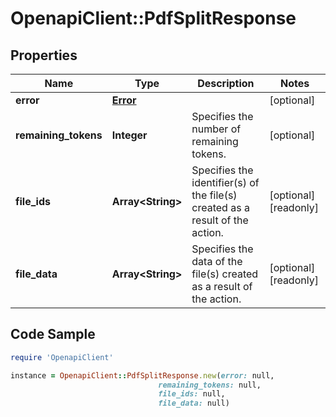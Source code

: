 # OpenapiClient::PdfSplitResponse

## Properties

Name | Type | Description | Notes
------------ | ------------- | ------------- | -------------
**error** | [**Error**](Error.md) |  | [optional] 
**remaining_tokens** | **Integer** | Specifies the number of remaining tokens. | [optional] 
**file_ids** | **Array&lt;String&gt;** | Specifies the identifier(s) of the file(s) created as a result of the action. | [optional] [readonly] 
**file_data** | **Array&lt;String&gt;** | Specifies the data of the file(s) created as a result of the action. | [optional] [readonly] 

## Code Sample

```ruby
require 'OpenapiClient'

instance = OpenapiClient::PdfSplitResponse.new(error: null,
                                 remaining_tokens: null,
                                 file_ids: null,
                                 file_data: null)
```


